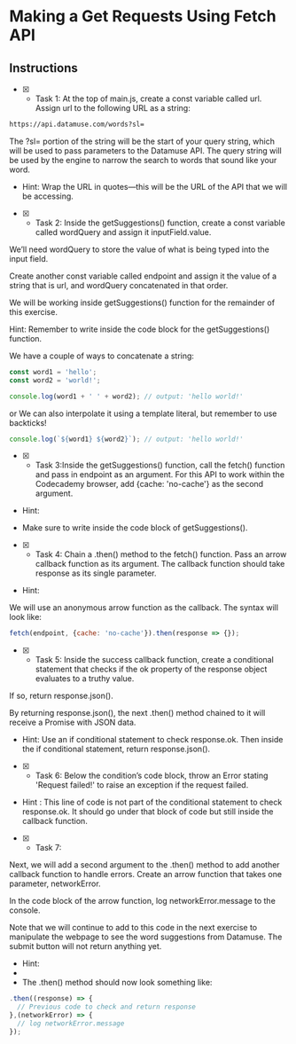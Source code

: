 # Making a Get Requests Using Fetch API

## Instructions


- [x]  - Task 1: At the top of main.js, create a const variable called url. Assign url to the following URL as a string:

```bash
https://api.datamuse.com/words?sl=
```

The ?sl= portion of the string will be the start of your query string, which will be used to pass parameters to the Datamuse API. The query string will be used by the engine to narrow the search to words that sound like your word.

* Hint:
Wrap the URL in quotes—this will be the URL of the API that we will be accessing.

- [x]  - Task 2: Inside the getSuggestions() function, create a const variable called wordQuery and assign it inputField.value.

We’ll need wordQuery to store the value of what is being typed into the input field.

Create another const variable called endpoint and assign it the value of a string that is url, and wordQuery concatenated in that order.

We will be working inside getSuggestions() function for the remainder of this exercise.

Hint:
Remember to write inside the code block for the getSuggestions() function.

We have a couple of ways to concatenate a string:

```js
const word1 = 'hello';
const word2 = 'world!';

console.log(word1 + ' ' + word2); // output: 'hello world!'
```

or
We can also interpolate it using a template literal, but remember to use backticks!

```js
console.log(`${word1} ${word2}`); // output: 'hello world!'
```

- [x]  - Task 3:Inside the getSuggestions() function, call the fetch() function and pass in endpoint as an argument. For this API to work within the Codecademy browser, add {cache: 'no-cache'} as the second argument.

* Hint:

- Make sure to write inside the code block of getSuggestions().
- [x]  - Task 4:
Chain a .then() method to the fetch() function. Pass an arrow callback function as its argument. The callback function should take response as its single parameter.

* Hint:

We will use an anonymous arrow function as the callback. The syntax will look like:

```js
fetch(endpoint, {cache: 'no-cache'}).then(response => {});
```

- [x]  - Task 5:
Inside the success callback function, create a conditional statement that checks if the ok property of the response object evaluates to a truthy value.

If so, return response.json().

By returning response.json(), the next .then() method chained to it will receive a Promise with JSON data.

* Hint: 
Use an if conditional statement to check response.ok. Then inside the if conditional statement, return response.json().

- [x]  - Task 6:
Below the condition’s code block, throw an Error stating 'Request failed!' to raise an exception if the request failed.

* Hint :
This line of code is not part of the conditional statement to check response.ok. It should go under that block of code but still inside the callback function.


- [x]  - Task 7:

Next, we will add a second argument to the .then() method to add another callback function to handle errors. Create an arrow function that takes one parameter, networkError.

In the code block of the arrow function, log networkError.message to the console.

Note that we will continue to add to this code in the next exercise to manipulate the webpage to see the word suggestions from Datamuse. The submit button will not return anything yet.

- Hint:
- 
- The .then() method should now look something like:

```js
.then((response) => {
  // Previous code to check and return response
},(networkError) => {
  // log networkError.message
});
```